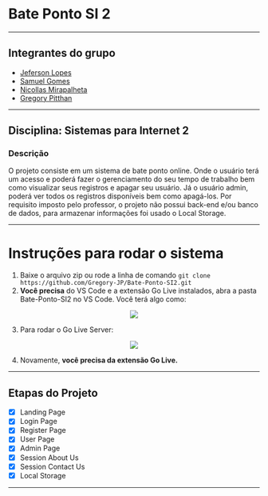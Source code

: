 # Bate Ponto SI 2

---

## Integrantes do grupo
- [Jeferson Lopes](https://github.com/thelopesbr) 
- [Samuel Gomes](https://github.com/Saesel) 
- [Nicollas Mirapalheta](https://github.com/NicollasMirapalheta) 
- [Gregory Pitthan](https://github.com/Gregory-JP)

---

## Disciplina: Sistemas para Internet 2

### Descrição

O projeto consiste em um sistema de bate ponto online. Onde o usuário terá um acesso e poderá fazer o gerenciamento do seu tempo de trabalho bem como visualizar seus registros e apagar seu usuário. Já o usuário admin, poderá ver todos os registros disponíveis bem como apagá-los. Por requisito imposto pelo professor, o projeto não possui back-end e/ou banco de dados, para armazenar informações foi usado o Local Storage.

---

# Instruções para rodar o sistema
1. Baixe o arquivo zip ou rode a linha de comando ```git clone https://github.com/Gregory-JP/Bate-Ponto-SI2.git```
2. **Você precisa** do VS Code e a extensão Go Live instalados, abra a pasta Bate-Ponto-SI2 no VS Code. Você terá algo como:

  <p align="center">
    <img src='https://user-images.githubusercontent.com/63425849/176982855-28fb7bc8-ee16-459f-b5be-598f3c3de92a.png'>
  </p>

3. Para rodar o Go Live Server:

  <p align="center">
    <img src='https://user-images.githubusercontent.com/63425849/176983247-0ff27585-85ea-4727-b73d-c869cf0aaa92.jpeg'>
  </p>

4. Novamente, **você precisa da extensão Go Live.**

---

## Etapas do Projeto

- [x] Landing Page
- [x] Login Page
- [x] Register Page
- [x] User Page
- [x] Admin Page
- [x] Session About Us
- [x] Session Contact Us
- [x] Local Storage 

---

